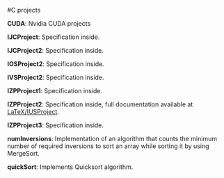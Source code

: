 #C projects

**CUDA**: Nvidia CUDA projects

**IJCProject**: Specification inside.

**IJCProject2**: Specification inside.

**IOSProject2**: Specification inside.

**IVSProject2**: Specification inside.

**IZPProject1**: Specification inside.

**IZPProject2**: Specification inside, full documentation available at [LaTeX/IUSProject](https://github.com/Vixian/education/tree/master/LaTeX/IUSProject).

**IZPProject3**: Specification inside.

**numInversions**: Implementation of an algorithm that counts the minimum number of required inversions to sort an array while sorting it by using MergeSort.

**quickSort**: Implements Quicksort algorithm.
